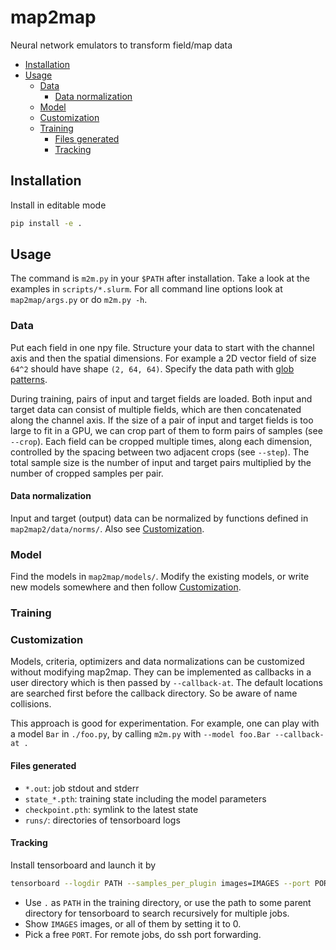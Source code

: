 # map2map
Neural network emulators to transform field/map data


* [Installation](#installation)
* [Usage](#usage)
    * [Data](#data)
        * [Data normalization](#data-normalization)
    * [Model](#model)
    * [Customization](#customization)
    * [Training](#training)
        * [Files generated](#files-generated)
        * [Tracking](#tracking)


## Installation

Install in editable mode

```bash
pip install -e .
```


## Usage

The command is `m2m.py` in your `$PATH` after installation.
Take a look at the examples in `scripts/*.slurm`.
For all command line options look at `map2map/args.py` or do `m2m.py -h`.


### Data

Put each field in one npy file.
Structure your data to start with the channel axis and then the spatial
dimensions.
For example a 2D vector field of size `64^2` should have shape `(2, 64,
64)`.
Specify the data path with
[glob patterns](https://docs.python.org/3/library/glob.html).

During training, pairs of input and target fields are loaded.
Both input and target data can consist of multiple fields, which are
then concatenated along the channel axis.
If the size of a pair of input and target fields is too large to fit in
a GPU, we can crop part of them to form pairs of samples (see `--crop`).
Each field can be cropped multiple times, along each dimension,
controlled by the spacing between two adjacent crops (see `--step`).
The total sample size is the number of input and target pairs multiplied
by the number of cropped samples per pair.


#### Data normalization

Input and target (output) data can be normalized by functions defined in
`map2map2/data/norms/`.
Also see [Customization](#customization).


### Model

Find the models in `map2map/models/`.
Modify the existing models, or write new models somewhere and then
follow [Customization](#customization).


### Training


### Customization

Models, criteria, optimizers and data normalizations can be customized
without modifying map2map.
They can be implemented as callbacks in a user directory which is then
passed by `--callback-at`.
The default locations are searched first before the callback directory.
So be aware of name collisions.

This approach is good for experimentation.
For example, one can play with a model `Bar` in `./foo.py`, by calling
`m2m.py` with `--model foo.Bar --callback-at .`


#### Files generated

* `*.out`: job stdout and stderr
* `state_*.pth`: training state including the model parameters
* `checkpoint.pth`: symlink to the latest state
* `runs/`: directories of tensorboard logs


#### Tracking

Install tensorboard and launch it by

```bash
tensorboard --logdir PATH --samples_per_plugin images=IMAGES --port PORT
```

* Use `.` as `PATH` in the training directory, or use the path to some parent
  directory for tensorboard to search recursively for multiple jobs.
* Show `IMAGES` images, or all of them by setting it to 0.
* Pick a free `PORT`. For remote jobs, do ssh port forwarding.
